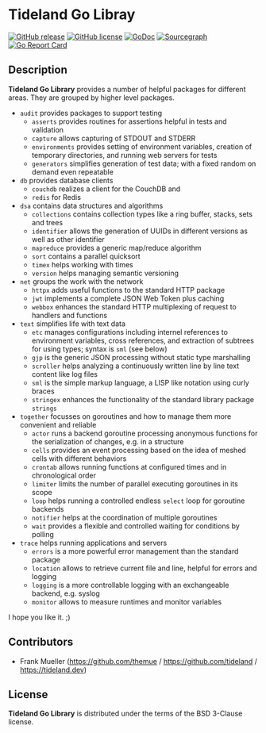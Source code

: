 # Tideland Go Libray

[![GitHub release](https://img.shields.io/github/release/tideland/go.svg)](https://github.com/tideland/go)
[![GitHub license](https://img.shields.io/badge/license-New%20BSD-blue.svg)](https://raw.githubusercontent.com/tideland/go/master/LICENSE)
[![GoDoc](https://godoc.org/tideland.dev/go?status.svg)](https://godoc.org/tideland.dev/go)
[![Sourcegraph](https://sourcegraph.com/github.com/tideland/go/-/badge.svg)](https://sourcegraph.com/github.com/tideland/go?badge)
[![Go Report Card](https://goreportcard.com/badge/github.com/tideland/go)](https://goreportcard.com/report/tideland.dev/go)

## Description

**Tideland Go Library** provides a number of helpful packages for different areas. They are grouped by higher level packages.

- `audit` provides packages to support testing
    + `asserts` provides routines for assertions helpful in tests and validation
    + `capture` allows capturing of STDOUT and STDERR
    + `environments` provides setting of environment variables, creation of temporary directories, and running web servers for tests
    + `generators` simplifies generation of test data; with a fixed random on demand even repeatable
- `db` provides database clients
    + `couchdb` realizes a client for the CouchDB and
    + `redis` for Redis
- `dsa` contains data structures and algorithms
    + `collections` contains collection types like a ring buffer, stacks, sets and trees
    + `identifier` allows the generation of UUIDs in different versions as well as other identifier
    + `mapreduce` provides a generic map/reduce algorithm
    + `sort` contains a parallel quicksort
    + `timex` helps working with times
    + `version` helps managing semantic versioning
- `net` groups the work with the network
	+ `httpx` adds useful functions to the standard HTTP package
    + `jwt` implements a complete JSON Web Token plus caching
    + `webbox` enhances the standard HTTP multiplexing of request to handlers and functions
- `text` simplifies life with text data
    + `etc` manages configurations including internel references to environment variables, cross references, and extraction of subtrees for using types; syntax is `sml` (see below)
    + `gjp` is the generic JSON processing without static type marshalling
    + `scroller` helps analyzing a continuously written line by line text content like log files
    + `sml` is the simple markup language, a LISP like notation using curly braces
    + `stringex` enhances the functionality of the standard library package `strings`
- `together` focusses on goroutines and how to manage them more convenient and reliable
    + `actor` runs a backend goroutine processing anonymous functions for the serialization of changes, e.g. in a structure
    + `cells` provides an event processing based on the idea of meshed cells with different behaviors
    + `crontab` allows running functions at configured times and in chronological order
    + `limiter` limits the number of parallel executing goroutines in its scope
    + `loop` helps running a controlled endless `select` loop for goroutine backends
    + `notifier` helps at the coordination of multiple goroutines
    + `wait` provides a flexible and controlled waiting for conditions by polling
- `trace` helps running applications and servers
    + `errors` is a more powerful error management than the standard package
    + `location` allows to retrieve current file and line, helpful for errors and logging
    + `logging` is a more controllable logging with an exchangeable backend, e.g. syslog
    + `monitor` allows to measure runtimes and monitor variables

I hope you like it. ;)

## Contributors

- Frank Mueller (https://github.com/themue / https://github.com/tideland / https://tideland.dev)

## License

**Tideland Go Library** is distributed under the terms of the BSD 3-Clause license.
